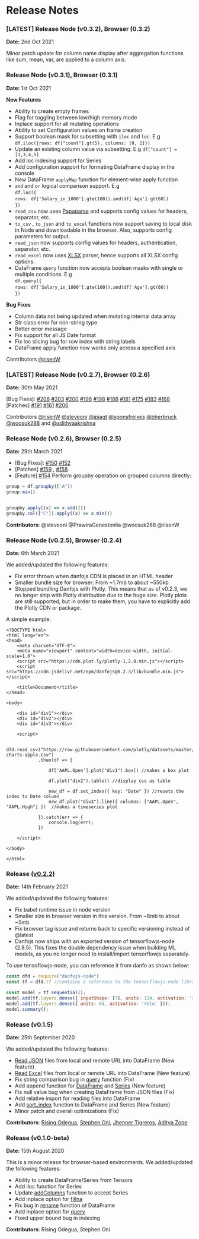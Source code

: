 # Release Notes

### \[LATEST] Release [ ](https://github.com/opensource9ja/danfojs/releases/tag/v0.2.3)Node (v0.3.2), Browser (0.3.2)

**Date:** 2nd Oct 2021

Minor patch update for column name display after aggregation functions like sum, mean, var, are applied to a column axis. 

### Release [ ](https://github.com/opensource9ja/danfojs/releases/tag/v0.2.3)Node (v0.3.1), Browser (0.3.1)

**Date:** 1st Oct 2021

**New Features**

* Ability to create empty frames
* Flag for toggling between low/high memory mode
* Inplace support for all mutating operations
* Ability to set Configuration values on frame creation
* Support boolean mask for subsetting with `iloc` and `loc`. E.g `df.iloc({rows: df["count"].gt(5), columns: [0, 1]})`
* Update an existing column value via subsetting. E.g `df["count"] = [1,3,4,5]`
* Add loc indexing support for Series
* Add configuration support for formating DataFrame display in the console
* New DataFrame `applyMap` function for element-wise apply function
* `and` and `or` logical comparison support. E.g \
       `df.loc({`\
         `rows: df['Salary_in_1000'].gte(100)).and(df['Age'].gt(60))`\
  `})`
* `read_csv` now uses [Papaparse](https://www.papaparse.com) and supports config values for headers, separator, etc.
* `to_csv` , `to_json` and `to_excel` functions now support saving to local disk in Node and downloadable in the browser. Also, supports config parameters for output. 
* `read_json` now supports config values for headers, authentication, separator, etc.
* `read_excel` now uses [XLSX](https://www.npmjs.com/package/xlsx) parser, hence supports all XLSX config options. 
* DataFrame `query` function now accepts boolean masks with single or multiple conditions. E.g \
  `df.query({`\
    `rows: df['Salary_in_1000'].gte(100)).and(df['Age'].gt(60)) `\
  `})`

**Bug Fixes**

* Column data not being updated when mutating internal data array
* Str class error for non-string type
* Better error message
* Fix support for all JS Date format
* Fix loc slicing bug for row index with string labels
* DataFrame apply function now works only across a specified axis

Contributors [@risenW](https://github.com/risenW) 

### \[LATEST] Release [ ](https://github.com/opensource9ja/danfojs/releases/tag/v0.2.3)Node (v0.2.7), Browser (0.2.6)

**Date:** 30th May 2021

\[Bug Fixes]: [#206](https://github.com/opensource9ja/danfojs/issues/206) [#203](https://github.com/opensource9ja/danfojs/issues/203) [#200](https://github.com/opensource9ja/danfojs/issues/200) [#198](https://github.com/opensource9ja/danfojs/issues/198) [#198](https://github.com/opensource9ja/danfojs/issues/198) [#188](https://github.com/opensource9ja/danfojs/issues/188) [#181](https://github.com/opensource9ja/danfojs/issues/181) [#175](https://github.com/opensource9ja/danfojs/issues/175) [#183](https://github.com/opensource9ja/danfojs/issues/183) [#168](https://github.com/opensource9ja/danfojs/issues/168)\
\[Patches] [#191](https://github.com/opensource9ja/danfojs/issues/191) [#161](https://github.com/opensource9ja/danfojs/issues/161) [#206](https://github.com/opensource9ja/danfojs/issues/206)

Contributors [@risenW](https://github.com/risenW) [@steveoni](https://github.com/steveoni) [@jpjagt](https://github.com/jpjagt) [@sponsfreixes](https://github.com/sponsfreixes) [@bherbruck](https://github.com/bherbruck) [@woosuk288](https://github.com/woosuk288) and [@adithyaakrishna](https://github.com/adithyaakrishna)

### Release [ ](https://github.com/opensource9ja/danfojs/releases/tag/v0.2.3)Node (v0.2.6), Browser (0.2.5)

**Date:** 29th March 2021

* \[Bug Fixes]: [#150](https://github.com/opensource9ja/danfojs/pull/150) [#152 ](https://github.com/opensource9ja/danfojs/pull/152)
* \[Patches] [#159](https://github.com/opensource9ja/danfojs/pull/159) , [#158 ](https://github.com/opensource9ja/danfojs/pull/158)
* \[Feature] [#154](https://github.com/opensource9ja/danfojs/pull/154) Perform groupby operation on grouped columns directly:

```javascript
group = df.groupby(['A"])
group.min()


groupby.apply((x) => x.add(2))
groupby.col(["C"]).apply((x) => x.min())
```

**Contributors**: @steveoni @PrawiraGenestonlia @woosuk288 @risenW

### Release Node (v0.2.5), Browser (0.2.4)

**Date:** 6th March 2021

We added/updated the following features:

* Fix error thrown when danfojs CDN is placed in an HTML header
* Smaller bundle size for browser: From \~1.7mb to about \~550kb
* Stopped bundling Danfojs with Plotly. This means that as of v0.2.3, we no longer ship with Plotly distribution due to the huge size. Plotly plots are still supported, but in order to make them, you have to explicitly add the Plotly CDN or package. 

A simple example:

```markup
<!DOCTYPE html>
<html lang="en">
<head>
    <meta charset="UTF-8">
    <meta name="viewport" content="width=device-width, initial-scale=1.0">
    <script src="https://cdn.plot.ly/plotly-1.2.0.min.js"></script> 
    <script src="https://cdn.jsdelivr.net/npm/danfojs@0.2.3/lib/bundle.min.js"></script> 

    <title>Document</title>
</head>

<body>

    <div id="div1"></div>
    <div id="div2"></div>
    <div id="div3"></div>

    <script>

        dfd.read_csv("https://raw.githubusercontent.com/plotly/datasets/master/finance-charts-apple.csv")
            .then(df => {

                df['AAPL.Open'].plot("div1").box() //makes a box plot

                df.plot("div2").table() //display csv as table

                new_df = df.set_index({ key: "Date" }) //resets the index to Date column
                new_df.plot("div3").line({ columns: ["AAPL.Open", "AAPL.High"] })  //makes a timeseries plot

            }).catch(err => {
                console.log(err);
            })

    </script>
    
</body>

</html>
```

### Release [ (v0.2.2)](https://github.com/opensource9ja/danfojs/releases/tag/v0.2.2)

**Date:** 14th February 2021

We added/updated the following features:

* Fix babel runtime issue in node version 
* Smaller size in browser version in this version. From \~8mb to about \~5mb
* Fix browser tag issue and returns back to specific versioning instead of @latest
* Danfojs now ships with an exported version of tensorflowjs-node (2.8.5). This fixes the double dependency issue when building ML models, as you no longer need to install/import tensorflowjs separately.

To use tensoflowjs-node, you can reference it from danfo as shown below:

```javascript
const dfd = require("danfojs-node")
const tf = dfd.tf //contains a reference to the tensorflowjs-node library

const model = tf.sequential();
model.add(tf.layers.dense({ inputShape: [7], units: 124, activation: 'relu', kernelInitializer: 'leCunNormal' }));
model.add(tf.layers.dense({ units: 64, activation: 'relu' }));
model.summary();
```

### Release (v0.1.5)

**Date:** 25th September 2020

We added/updated the following features:

* [Read JSON](api-reference/input-output/danfo.read_json.md) files from local and remote URL into DataFrame (New feature)
* [Read Excel](api-reference/input-output/danfo.read_excel.md) files from local or remote URL into DataFrame (New feature)
* Fix string comparison bug in [query](api-reference/dataframe/danfo.dataframe.query.md) function (Fix)
* Add append function for [DataFrame](api-reference/dataframe/dataframe.append.md) and [Series](api-reference/series/series.append.md) (New feature)
* Fix null value bug when creating DataFrame from JSON files (Fix)
* Add relative import for reading files into DataFrame
* Add [sort_index](api-reference/dataframe/dataframe.sort_index.md) function to DataFrame and Series (New feature)
* Minor patch and overall optimizations (Fix)

**Contributors**: [Rising Odegua](https://github.com/risenW), [Stephen Oni](https://github.com/steveoni), [Jhenner Tigreros](https://github.com/JhennerTigreros), [Aditya Zope](https://github.com/adzo261) 

### Release (v0.1.0-beta)

**Date:** 15th August 2020

This is a minor release for browser-based environments. We added/updated the following features:

* Ability to create DataFrame/Series from Tensors
* Add iloc function for Series
* Update [addColumns](api-reference/dataframe/danfo.dataframe.addcolumn.md) function to accept Series
* Add inplace option for [fillna](api-reference/dataframe/danfo.dataframe.fillna.md)
* Fix bug in [rename](api-reference/dataframe/dataframe.rename.md) function of DataFrame
* Add Inplace option for [query](api-reference/dataframe/danfo.dataframe.query.md)
* Fixed upper bound bug in indexing

**Contributors**: Rising Odegua, Stephen Oni

